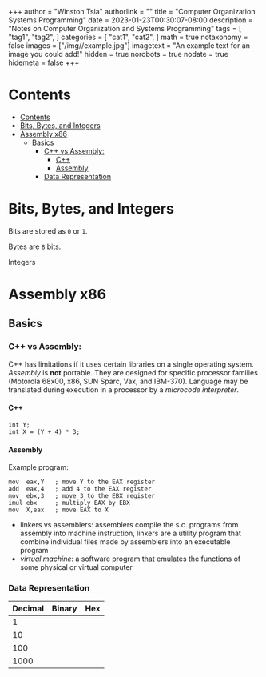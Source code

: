 +++
author = "Winston Tsia"
authorlink = ""
title = "Computer Organization Systems Programming"
date = 2023-01-23T00:30:07-08:00
description = "Notes on Computer Organization and Systems Programming"
tags = [
    "tag1",
    "tag2",
]
categories = [
    "cat1",
    "cat2",
]
math = true
notaxonomy = false
images = ["/img/<folder>/example.jpg"]
imagetext = "An example text for an image you could add!"
hidden = true
norobots = true
nodate = true
hidemeta = false
+++

# Contents
- [Contents](#contents)
- [Bits, Bytes, and Integers](#bits-bytes-and-integers)
- [Assembly x86](#assembly-x86)
  - [Basics](#basics)
    - [C++ vs Assembly:](#c-vs-assembly)
      - [C++](#c)
      - [Assembly](#assembly)
    - [Data Representation](#data-representation)

# Bits, Bytes, and Integers
Bits are stored as `0` or `1`.

Bytes are `8` bits.

Integers

# Assembly x86
## Basics
### C++ vs Assembly:
C++ has limitations if it uses certain libraries on a single operating system. *Assembly* is **not** portable. They are designed for specific processor families (Motorola 68x00, x86, SUN Sparc, Vax, and IBM-370). Language may be translated during execution in a processor by a *microcode interpreter*.
#### C++
```
int Y;
int X = (Y + 4) * 3;
```
#### Assembly
Example program:
```
mov  eax,Y   ; move Y to the EAX register
add  eax,4   ; add 4 to the EAX register
mov  ebx,3   ; move 3 to the EBX register
imul ebx     ; multiply EAX by EBX
mov  X,eax   ; move EAX to X
```


- linkers vs assemblers: assemblers compile the s.c. programs from assembly into machine instruction, linkers are a utility program that combine individual files made by assemblers into an executable program
- *virtual machine*: a software program that emulates the functions of some physical or virtual computer


### Data Representation
| Decimal | Binary | Hex |
|:-----|:-----:|-----:|
|1 | | |
|10 | | |
|100 | | |
|1000 | | |